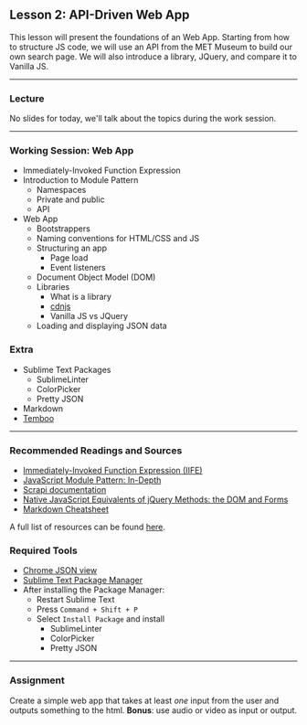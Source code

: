 ## Lesson 2: API-Driven Web App

This lesson will present the foundations of an Web App. Starting from how to structure JS code, we will use an API from the MET Museum to build our own search page. We will also introduce a library, JQuery, and compare it to Vanilla JS.

---

### Lecture

No slides for today, we'll talk about the topics during the work session.

---

### Working Session: Web App

* Immediately-Invoked Function Expression
* Introduction to Module Pattern
	* Namespaces
	* Private and public
	* API
* Web App
	* Bootstrappers
	* Naming conventions for HTML/CSS and JS
	* Structuring an app
		* Page load
		* Event listeners
	* Document Object Model (DOM)
	* Libraries
		* What is a library
		* [cdnjs](https://cdnjs.com/)
		* Vanilla JS vs JQuery
	* Loading and displaying JSON data
	
### Extra

* Sublime Text Packages
	* SublimeLinter
	* ColorPicker
	* Pretty JSON
* Markdown
* [Temboo](https://temboo.com/)

---

### Recommended Readings and Sources

* [Immediately-Invoked Function Expression (IIFE)](http://benalman.com/news/2010/11/immediately-invoked-function-expression/)
* [JavaScript Module Pattern: In-Depth](http://www.adequatelygood.com/JavaScript-Module-Pattern-In-Depth.html)
* [Scrapi documentation](github.com/metmuseum-medialab/collections-api)
* [Native JavaScript Equivalents of jQuery Methods: the DOM and Forms](http://www.sitepoint.com/jquery-vs-raw-javascript-1-dom-forms/)
* [Markdown Cheatsheet](https://github.com/adam-p/markdown-here/wiki/Markdown-Cheatsheet)

A full list of resources can be found [here](https://docs.google.com/spreadsheets/d/1Of_llTTAOZ_o8CGmiXSZnMmZBthQvxQiC34YWId9IJs/edit?usp=sharing).


### Required Tools

* [Chrome JSON view](https://chrome.google.com/webstore/detail/jsonview/chklaanhfefbnpoihckbnefhakgolnmc?hl=en)
* [Sublime Text Package Manager](https://sublime.wbond.net/installation#st2)
* After installing the Package Manager:
	* Restart Sublime Text
	* Press ```Command + Shift + P```
	* Select ```Install Package``` and install
		* SublimeLinter
		* ColorPicker
		* Pretty JSON
		

---

### Assignment

Create a simple web app that takes at least *one* input from the user and outputs something to the html.
**Bonus**: use audio or video as input or output.